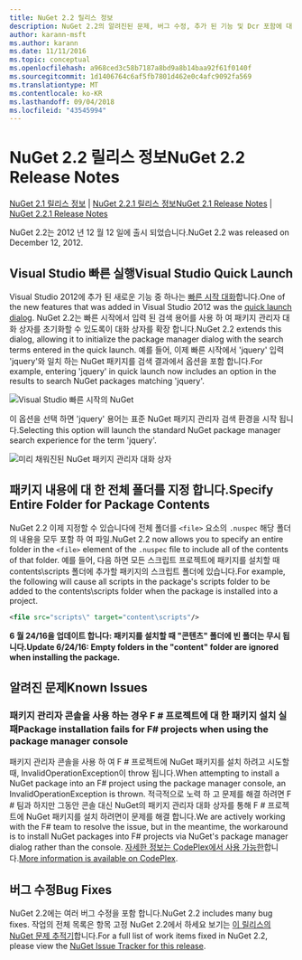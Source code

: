 ```yaml
---
title: NuGet 2.2 릴리스 정보
description: NuGet 2.2의 알려진된 문제, 버그 수정, 추가 된 기능 및 Dcr 포함에 대 한 릴리스 정보입니다.
author: karann-msft
ms.author: karann
ms.date: 11/11/2016
ms.topic: conceptual
ms.openlocfilehash: a968ced3c58b7187a8bd9a8b14baa92f61f0140f
ms.sourcegitcommit: 1d1406764c6af5fb7801d462e0c4afc9092fa569
ms.translationtype: MT
ms.contentlocale: ko-KR
ms.lasthandoff: 09/04/2018
ms.locfileid: "43545994"
---
```

# <a name="nuget-22-release-notes"></a><span data-ttu-id="11167-103">NuGet 2.2 릴리스 정보</span><span class="sxs-lookup"><span data-stu-id="11167-103">NuGet 2.2 Release Notes</span></span>

<span data-ttu-id="11167-104">[NuGet 2.1 릴리스 정보](../release-notes/nuget-2.1.md) | [NuGet 2.2.1 릴리스 정보](../release-notes/nuget-2.2.1.md)</span><span class="sxs-lookup"><span data-stu-id="11167-104">[NuGet 2.1 Release Notes](../release-notes/nuget-2.1.md) | [NuGet 2.2.1 Release Notes](../release-notes/nuget-2.2.1.md)</span></span>

<span data-ttu-id="11167-105">NuGet 2.2는 2012 년 12 월 12 일에 출시 되었습니다.</span><span class="sxs-lookup"><span data-stu-id="11167-105">NuGet 2.2 was released on December 12, 2012.</span></span>

## <a name="visual-studio-quick-launch"></a><span data-ttu-id="11167-106">Visual Studio 빠른 실행</span><span class="sxs-lookup"><span data-stu-id="11167-106">Visual Studio Quick Launch</span></span>
<span data-ttu-id="11167-107">Visual Studio 2012에 추가 된 새로운 기능 중 하나는 [빠른 시작 대화](/visualstudio/ide/reference/quick-launch-environment-options-dialog-box)합니다.</span><span class="sxs-lookup"><span data-stu-id="11167-107">One of the new features that was added in Visual Studio 2012 was the [quick launch dialog](/visualstudio/ide/reference/quick-launch-environment-options-dialog-box).</span></span> <span data-ttu-id="11167-108">NuGet 2.2는 빠른 시작에서 입력 된 검색 용어를 사용 하 여 패키지 관리자 대화 상자를 초기화할 수 있도록이 대화 상자를 확장 합니다.</span><span class="sxs-lookup"><span data-stu-id="11167-108">NuGet 2.2 extends this dialog, allowing it to initialize the package manager dialog with the search terms entered in the quick launch.</span></span> <span data-ttu-id="11167-109">예를 들어, 이제 빠른 시작에서 'jquery' 입력 'jquery'와 일치 하는 NuGet 패키지를 검색 결과에서 옵션을 포함 합니다.</span><span class="sxs-lookup"><span data-stu-id="11167-109">For example, entering 'jquery' in quick launch now includes an option in the results to search NuGet packages matching 'jquery'.</span></span>

![Visual Studio 빠른 시작의 NuGet](./media/quick-launch.png)

<span data-ttu-id="11167-111">이 옵션을 선택 하면 'jquery' 용어는 표준 NuGet 패키지 관리자 검색 환경을 시작 됩니다.</span><span class="sxs-lookup"><span data-stu-id="11167-111">Selecting this option will launch the standard NuGet package manager search experience for the term 'jquery'.</span></span>

![미리 채워진된 NuGet 패키지 관리자 대화 상자](./media/pkg-mgr-search-from-quick-launch.png)

## <a name="specify-entire-folder-for-package-contents"></a><span data-ttu-id="11167-113">패키지 내용에 대 한 전체 폴더를 지정 합니다.</span><span class="sxs-lookup"><span data-stu-id="11167-113">Specify Entire Folder for Package Contents</span></span>
<span data-ttu-id="11167-114">NuGet 2.2 이제 지정할 수 있습니다에 전체 폴더를 `<file>` 요소의 `.nuspec` 해당 폴더의 내용을 모두 포함 하 여 파일.</span><span class="sxs-lookup"><span data-stu-id="11167-114">NuGet 2.2 now allows you to specify an entire folder in the `<file>` element of the `.nuspec` file to include all of the contents of that folder.</span></span> <span data-ttu-id="11167-115">예를 들어, 다음 하면 모든 스크립트 프로젝트에 패키지를 설치할 때 contents\scripts 폴더에 추가할 패키지의 스크립트 폴더에 있습니다.</span><span class="sxs-lookup"><span data-stu-id="11167-115">For example, the following will cause all scripts in the package's scripts folder to be added to the contents\scripts folder when the package is installed into a project.</span></span>

```xml
<file src="scripts\" target="content\scripts"/>
```

<span data-ttu-id="11167-116">**6 월 24/16을 업데이트 합니다: 패키지를 설치할 때 "콘텐츠" 폴더에 빈 폴더는 무시 됩니다.**</span><span class="sxs-lookup"><span data-stu-id="11167-116">**Update 6/24/16: Empty folders in the "content" folder are ignored when installing the package.**</span></span>

## <a name="known-issues"></a><span data-ttu-id="11167-117">알려진 문제</span><span class="sxs-lookup"><span data-stu-id="11167-117">Known Issues</span></span>

### <a name="package-installation-fails-for-f-projects-when-using-the-package-manager-console"></a><span data-ttu-id="11167-118">패키지 관리자 콘솔을 사용 하는 경우 F # 프로젝트에 대 한 패키지 설치 실패</span><span class="sxs-lookup"><span data-stu-id="11167-118">Package installation fails for F# projects when using the package manager console</span></span>
<span data-ttu-id="11167-119">패키지 관리자 콘솔을 사용 하 여 F # 프로젝트에 NuGet 패키지를 설치 하려고 시도할 때, InvalidOperationException이 throw 됩니다.</span><span class="sxs-lookup"><span data-stu-id="11167-119">When attempting to install a NuGet package into an F# project using the package manager console, an InvalidOperationException is thrown.</span></span> <span data-ttu-id="11167-120">적극적으로 노력 하 고 문제를 해결 하려면 F # 팀과 하지만 그동안 콘솔 대신 NuGet의 패키지 관리자 대화 상자를 통해 F # 프로젝트에 NuGet 패키지를 설치 하려면이 문제를 해결 합니다.</span><span class="sxs-lookup"><span data-stu-id="11167-120">We are actively working with the F# team to resolve the issue, but in the meantime, the workaround is to install NuGet packages into F# projects via NuGet's package manager dialog rather than the console.</span></span> <span data-ttu-id="11167-121">[자세한 정보는 CodePlex에서 사용 가능한](http://nuget.codeplex.com/workitem/2873)합니다.</span><span class="sxs-lookup"><span data-stu-id="11167-121">[More information is available on CodePlex](http://nuget.codeplex.com/workitem/2873).</span></span>


## <a name="bug-fixes"></a><span data-ttu-id="11167-122">버그 수정</span><span class="sxs-lookup"><span data-stu-id="11167-122">Bug Fixes</span></span>
<span data-ttu-id="11167-123">NuGet 2.2에는 여러 버그 수정을 포함 합니다.</span><span class="sxs-lookup"><span data-stu-id="11167-123">NuGet 2.2 includes many bug fixes.</span></span> <span data-ttu-id="11167-124">작업의 전체 목록은 항목 고정 NuGet 2.2에서 하세요 보기는 [이 릴리스의 NuGet 문제 추적기](http://nuget.codeplex.com/workitem/list/advanced?keyword=&status=Closed&type=All&priority=All&release=NuGet%202.2&assignedTo=All&component=All&sortField=LastUpdatedDate&sortDirection=Descending&page=0)합니다.</span><span class="sxs-lookup"><span data-stu-id="11167-124">For a full list of work items fixed in NuGet 2.2, please view the [NuGet Issue Tracker for this release](http://nuget.codeplex.com/workitem/list/advanced?keyword=&status=Closed&type=All&priority=All&release=NuGet%202.2&assignedTo=All&component=All&sortField=LastUpdatedDate&sortDirection=Descending&page=0).</span></span>
